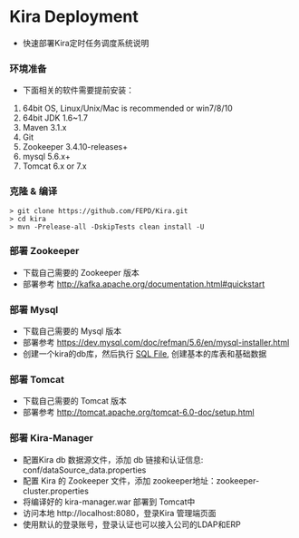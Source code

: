 # Kira Deployment

* 快速部署Kira定时任务调度系统说明

### 环境准备 

 * 下面相关的软件需要提前安装： 
 
  1. 64bit OS, Linux/Unix/Mac is recommended or win7/8/10
  2. 64bit JDK 1.6~1.7
  3. Maven 3.1.x
  4. Git
  5. Zookeeper 3.4.10-releases+ 
  6. mysql 5.6.x+
  7. Tomcat 6.x or 7.x

### 克隆 & 编译

    > git clone https://github.com/FEPD/Kira.git
    > cd kira
    > mvn -Prelease-all -DskipTests clean install -U

### 部署 Zookeeper

* 下载自己需要的 Zookeeper 版本
* 部署参考 http://kafka.apache.org/documentation.html#quickstart

### 部署 Mysql

* 下载自己需要的 Mysql 版本
* 部署参考 https://dev.mysql.com/doc/refman/5.6/en/mysql-installer.html
* 创建一个kira的db库，然后执行  [SQL File](../kira-manager/src/main/resources/db/kira.sql), 创建基本的库表和基础数据

### 部署 Tomcat

* 下载自己需要的 Tomcat 版本
* 部署参考 http://tomcat.apache.org/tomcat-6.0-doc/setup.html

### 部署 Kira-Manager

* 配置Kira db 数据源文件，添加 db 链接和认证信息: conf/dataSource_data.properties
* 配置 Kira 的 Zookeeper 文件，添加 zookeeper地址：zookeeper-cluster.properties
* 将编译好的 kira-manager.war 部署到 Tomcat中
* 访问本地 http://localhost:8080，登录Kira 管理端页面
* 使用默认的登录账号，登录认证也可以接入公司的LDAP和ERP

 






